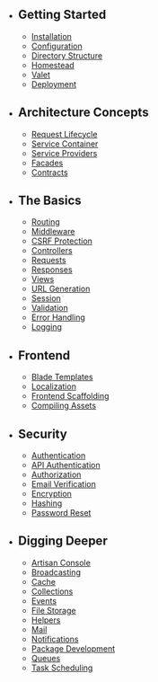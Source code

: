 - ## Getting Started
    - [Installation](installation.md)
    - [Configuration](configuration.md)
    - [Directory Structure](structure.md)
    - [Homestead](homestead.md)
    - [Valet](valet.md)
    - [Deployment](deployment.md)
- ## Architecture Concepts
    - [Request Lifecycle](lifecycle.md)
    - [Service Container](container.md)
    - [Service Providers](providers.md)
    - [Facades](facades.md)
    - [Contracts](contracts.md)
- ## The Basics
    - [Routing](routing.md)
    - [Middleware](middleware.md)
    - [CSRF Protection](csrf.md)
    - [Controllers](controllers.md)
    - [Requests](requests.md)
    - [Responses](responses.md)
    - [Views](views.md)
    - [URL Generation](urls.md)
    - [Session](session.md)
    - [Validation](validation.md)
    - [Error Handling](errors.md)
    - [Logging](logging.md)
- ## Frontend
    - [Blade Templates](blade.md)
    - [Localization](localization.md)
    - [Frontend Scaffolding](frontend.md)
    - [Compiling Assets](mix.md)
- ## Security
    - [Authentication](authentication.md)
    - [API Authentication](api-authentication.md)
    - [Authorization](authorization.md)
    - [Email Verification](verification.md)
    - [Encryption](encryption.md)
    - [Hashing](hashing.md)
    - [Password Reset](passwords.md)
- ## Digging Deeper
    - [Artisan Console](artisan.md)
    - [Broadcasting](broadcasting.md)
    - [Cache](cache.md)
    - [Collections](collections.md)
    - [Events](events.md)
    - [File Storage](filesystem.md)
    - [Helpers](helpers.md)
    - [Mail](mail.md)
    - [Notifications](notifications.md)
    - [Package Development](packages.md)
    - [Queues](queues.md)
    - [Task Scheduling](scheduling.md)
